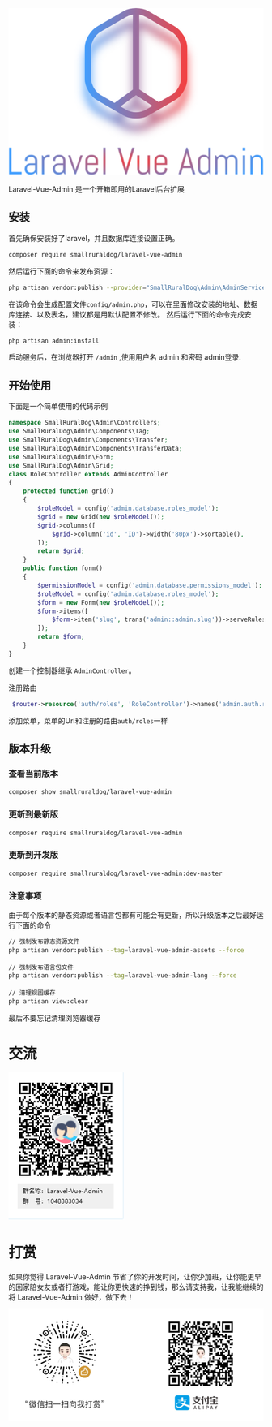 

![laravel-vue-admin-logo](README.assets/laravel-vue-admin-logo.png)





Laravel-Vue-Admin 是一个开箱即用的Laravel后台扩展

## 安装
首先确保安装好了laravel，并且数据库连接设置正确。

``` bash
composer require smallruraldog/laravel-vue-admin
```

然后运行下面的命令来发布资源：
``` bash
php artisan vendor:publish --provider="SmallRuralDog\Admin\AdminServiceProvider"
```
在该命令会生成配置文件`config/admin.php`，可以在里面修改安装的地址、数据库连接、以及表名，建议都是用默认配置不修改。
然后运行下面的命令完成安装：
``` bash
php artisan admin:install
```
启动服务后，在浏览器打开 `/admin` ,使用用户名 admin 和密码 admin登录.
## 开始使用
下面是一个简单使用的代码示例
```php
namespace SmallRuralDog\Admin\Controllers;
use SmallRuralDog\Admin\Components\Tag;
use SmallRuralDog\Admin\Components\Transfer;
use SmallRuralDog\Admin\Components\TransferData;
use SmallRuralDog\Admin\Form;
use SmallRuralDog\Admin\Grid;
class RoleController extends AdminController
{
    protected function grid()
    {
        $roleModel = config('admin.database.roles_model');
        $grid = new Grid(new $roleModel());
        $grid->columns([
            $grid->column('id', 'ID')->width('80px')->sortable(),
        ]);
        return $grid;
    }
    public function form()
    {
        $permissionModel = config('admin.database.permissions_model');
        $roleModel = config('admin.database.roles_model');
        $form = new Form(new $roleModel());
        $form->items([
            $form->item('slug', trans('admin::admin.slug'))->serveRules('required'),
        ]);
        return $form;
    }
}
```
创建一个控制器继承 `AdminController`。

注册路由
```php
 $router->resource('auth/roles', 'RoleController')->names('admin.auth.roles');
```
添加菜单，菜单的Uri和注册的路由`auth/roles`一样

## 版本升级

### 查看当前版本
```bash
composer show smallruraldog/laravel-vue-admin
```
### 更新到最新版
```bash
composer require smallruraldog/laravel-vue-admin
```
### 更新到开发版
```bash
composer require smallruraldog/laravel-vue-admin:dev-master
```
### 注意事项
由于每个版本的静态资源或者语言包都有可能会有更新，所以升级版本之后最好运行下面的命令
```bash
// 强制发布静态资源文件
php artisan vendor:publish --tag=laravel-vue-admin-assets --force

// 强制发布语言包文件
php artisan vendor:publish --tag=laravel-vue-admin-lang --force

// 清理视图缓存
php artisan view:clear
```
最后不要忘记清理浏览器缓存



# 交流

![image-20200313103804881](README.assets/image-20200313103804881.png)

# 打赏

如果你觉得 Laravel-Vue-Admin 节省了你的开发时间，让你少加班，让你能更早的回家陪女友或者打游戏，能让你更快速的挣到钱，那么请支持我，让我能继续的将 Laravel-Vue-Admin 做好，做下去！



![image-20200313112129545](README.assets/image-20200313112129545.png)